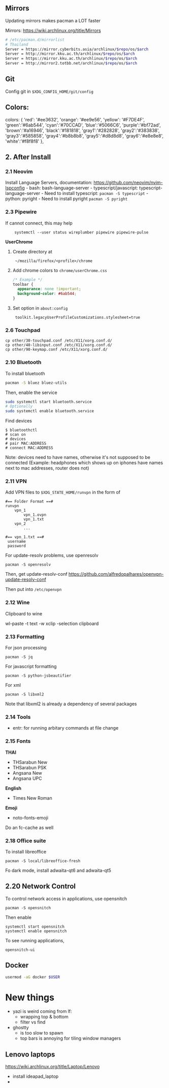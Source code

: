 ## Mirrors

Updating mirrors makes pacman a LOT faster

Mirrors: https://wiki.archlinux.org/title/Mirrors
```sh
# /etc/pacman.d/mirrorlist
# Thailand
Server = https://mirror.cyberbits.asia/archlinux/$repo/os/$arch
Server = http://mirror.kku.ac.th/archlinux/$repo/os/$arch
Server = https://mirror.kku.ac.th/archlinux/$repo/os/$arch
Server = http://mirror2.totbb.net/archlinux/$repo/os/$arch
```

## Git

Config git in `$XDG_CONFIG_HOME/git/config`

## Colors:

colors: {
    'red': '#ee3632',
    'orange': '#ee9e56',
    'yellow': '#F7DE4F',
    'green':'#6ab544',
    'cyan':'#70CCAD',
    'blue':'#5066C6',
    'purple':'#bf72ad',
    'brown':'#a16946',
    'black':'#181818',
    'gray1':'#282828',
    'gray2':'#383838',
    'gray3':'#585858',
    'gray4':'#b8b8b8',
    'gray5':'#d8d8d8',
    'gray6':'#e8e8e8',
    'white':'#f8f8f8'
},

## 2. After Install

### 2.1 Neovim

Install Language Servers, documentation: https://github.com/neovim/nvim-lspconfig
	- bash: bash-language-server
	- typescript/javascript: typescript-language-server
		- Need to install typescript: `pacman -S typescript`
	- python: pyright
		- Need to install pyright `pacman -S pyright`

### 2.3 Pipewire

If cannot connect, this may help

		systemctl --user status wireplumber pipewire pipewire-pulse


**UserChrome**

1. Create directory at

		~/mozilla/firefox/<profile>/chrome

2. Add chrome colors to `chrome/userChrome.css`

	```css
	/* Example */
	toolbar {
	  appearance: none !important;
	  background-color: #6ab544;
	}
	```
3. Set option in `about:config`

		toolkit.legacyUserProfileCustomizations.stylesheet=true

### 2.6 Touchpad

	cp other/30-touchpad.conf /etc/X11/xorg.conf.d/
	cp other/40-libinput.conf /etc/X11/xorg.conf.d/
	cp other/90-keymap.conf /etc/X11/xorg.conf.d/

### 2.10 Bluetooth

To install bluetooth
```sh
pacman -S bluez bluez-utils
```

Then, enable the service
```sh
sudo systemctl start bluetooth.service
# Optionally
sudo systemctl enable bluetooth.service
```

Find devices
```sh-session
$ bluetoothctl
# scan on
# devices
# pair MAC:ADDRESS
# connect MAC:ADDRESS
```
Note: devices need to have names, otherwise it's not supposed to be connected
(Example: headphones which shows up on iphones have names next to mac addresses,
router does not)

### 2.11 VPN

Add VPN files to `$XDG_STATE_HOME/runvpn` in the form of

	#== Folder Format ==#
	runvpn
		vpn_1
			vpn_1.ovpn
			vpn_1.txt
		vpn_2
			...
	
	#== vpn_1.txt ==#
	 username
	 password

For update-resolv problems, use openresolv

	pacman -S openresolv

Then, get update-resolv-conf https://github.com/alfredopalhares/openvpn-update-resolv-conf

Then put into `/etc/openvpn`

### 2.12 Wine

Clipboard to wine

  wl-paste -t text -w xclip -selection clipboard

### 2.13 Formatting

For json processing

	pacman -S jq

For javascript formatting

	pacman -S python-jsbeautifier

For xml

	pacman -S libxml2

Note that libxml2 is already a dependency of several packages

### 2.14 Tools

- entr: for running arbitary commands at file change

### 2.15 Fonts

**THAI**
- THSarabun New
- THSarabun PSK
- Angsana New
- Angsana UPC

**English**
- Times New Roman

**Emoji**
- noto-fonts-emoji

Do an fc-cache as well

### 2.18 Office suite

To install libreoffice

	pacman -S local/libreoffice-fresh

Fo dark mode, install adwaita-qt6 and adwaita-qt5 <!-- TODO Needs more testing-->

## 2.20 Network Control

To control network access in applications, use opensnitch

	pacman -S opensnitch

Then enable

	systemctl start opensnitch
	systemctl enable opensnitch

To see running applications,

	opensnitch-ui

## Docker

```sh
usermod -aG docker $USER
```

# New things
- yazi is weird coming from lf:
    - wrapping top & bottom
    - filter vs find
- ghostty
    - is too slow to spawn
    - top bars is annoying for tiling window managers

## Lenovo laptops
https://wiki.archlinux.org/title/Laptop/Lenovo
- install ideapad_laptop
- 
